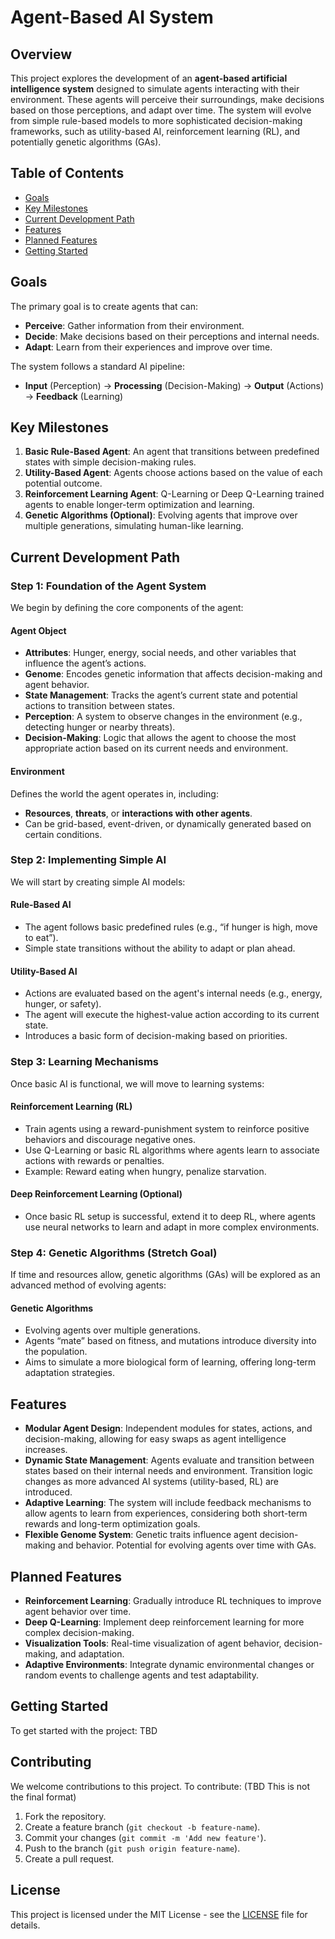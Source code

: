 # Agent-Based AI System

## Overview

This project explores the development of an **agent-based artificial intelligence system** designed to simulate agents interacting with their environment. These agents will perceive their surroundings, make decisions based on those perceptions, and adapt over time. The system will evolve from simple rule-based models to more sophisticated decision-making frameworks, such as utility-based AI, reinforcement learning (RL), and potentially genetic algorithms (GAs).

## Table of Contents
- [Goals](#goals)
- [Key Milestones](#key-milestones)
- [Current Development Path](#current-development-path)
- [Features](#features)
- [Planned Features](#planned-features)
- [Getting Started](#getting-started)

## Goals

The primary goal is to create agents that can:

- **Perceive**: Gather information from their environment.
- **Decide**: Make decisions based on their perceptions and internal needs.
- **Adapt**: Learn from their experiences and improve over time.

The system follows a standard AI pipeline:
- **Input** (Perception) → **Processing** (Decision-Making) → **Output** (Actions) → **Feedback** (Learning)

## Key Milestones

1. **Basic Rule-Based Agent**: An agent that transitions between predefined states with simple decision-making rules.
2. **Utility-Based Agent**: Agents choose actions based on the value of each potential outcome.
3. **Reinforcement Learning Agent**: Q-Learning or Deep Q-Learning trained agents to enable longer-term optimization and learning.
4. **Genetic Algorithms (Optional)**: Evolving agents that improve over multiple generations, simulating human-like learning.

## Current Development Path

### Step 1: Foundation of the Agent System
We begin by defining the core components of the agent:

#### Agent Object
- **Attributes**: Hunger, energy, social needs, and other variables that influence the agent’s actions.
- **Genome**: Encodes genetic information that affects decision-making and agent behavior.
- **State Management**: Tracks the agent’s current state and potential actions to transition between states.
- **Perception**: A system to observe changes in the environment (e.g., detecting hunger or nearby threats).
- **Decision-Making**: Logic that allows the agent to choose the most appropriate action based on its current needs and environment.

#### Environment
Defines the world the agent operates in, including:
- **Resources**, **threats**, or **interactions with other agents**.
- Can be grid-based, event-driven, or dynamically generated based on certain conditions.

### Step 2: Implementing Simple AI

We will start by creating simple AI models:

#### Rule-Based AI
- The agent follows basic predefined rules (e.g., “if hunger is high, move to eat”).
- Simple state transitions without the ability to adapt or plan ahead.

#### Utility-Based AI
- Actions are evaluated based on the agent's internal needs (e.g., energy, hunger, or safety).
- The agent will execute the highest-value action according to its current state.
- Introduces a basic form of decision-making based on priorities.

### Step 3: Learning Mechanisms

Once basic AI is functional, we will move to learning systems:

#### Reinforcement Learning (RL)
- Train agents using a reward-punishment system to reinforce positive behaviors and discourage negative ones.
- Use Q-Learning or basic RL algorithms where agents learn to associate actions with rewards or penalties.
- Example: Reward eating when hungry, penalize starvation.

#### Deep Reinforcement Learning (Optional)
- Once basic RL setup is successful, extend it to deep RL, where agents use neural networks to learn and adapt in more complex environments.

### Step 4: Genetic Algorithms (Stretch Goal)

If time and resources allow, genetic algorithms (GAs) will be explored as an advanced method of evolving agents:

#### Genetic Algorithms
- Evolving agents over multiple generations.
- Agents “mate” based on fitness, and mutations introduce diversity into the population.
- Aims to simulate a more biological form of learning, offering long-term adaptation strategies.

## Features

- **Modular Agent Design**: Independent modules for states, actions, and decision-making, allowing for easy swaps as agent intelligence increases.
- **Dynamic State Management**: Agents evaluate and transition between states based on their internal needs and environment. Transition logic changes as more advanced AI systems (utility-based, RL) are introduced.
- **Adaptive Learning**: The system will include feedback mechanisms to allow agents to learn from experiences, considering both short-term rewards and long-term optimization goals.
- **Flexible Genome System**: Genetic traits influence agent decision-making and behavior. Potential for evolving agents over time with GAs.

## Planned Features

- **Reinforcement Learning**: Gradually introduce RL techniques to improve agent behavior over time.
- **Deep Q-Learning**: Implement deep reinforcement learning for more complex decision-making.
- **Visualization Tools**: Real-time visualization of agent behavior, decision-making, and adaptation.
- **Adaptive Environments**: Integrate dynamic environmental changes or random events to challenge agents and test adaptability.

## Getting Started

To get started with the project:
    TBD

## Contributing

We welcome contributions to this project. To contribute: (TBD This is not the final format)

1. Fork the repository.
2. Create a feature branch (`git checkout -b feature-name`).
3. Commit your changes (`git commit -m 'Add new feature'`).
4. Push to the branch (`git push origin feature-name`).
5. Create a pull request.

## License

This project is licensed under the MIT License - see the [LICENSE](LICENSE) file for details.
